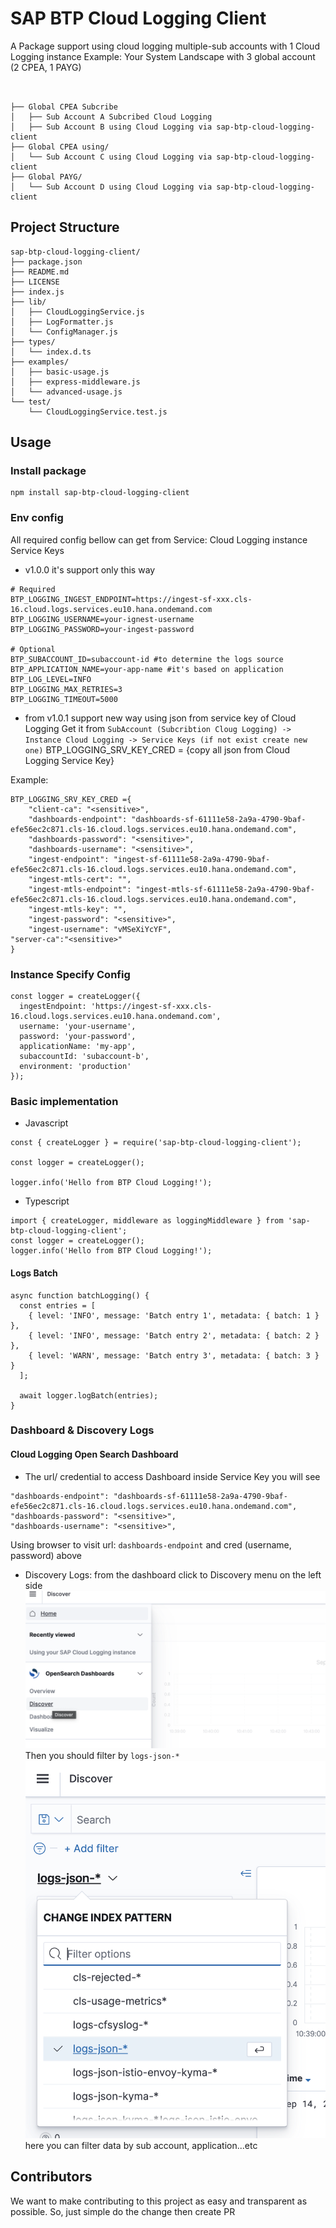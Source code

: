 # SAP BTP Cloud Logging Client
A Package support using cloud logging multiple-sub accounts with 1 Cloud Logging instance
Example: Your System Landscape with 3 global account (2 CPEA, 1 PAYG)
```


├── Global CPEA Subcribe
│   ├── Sub Account A Subcribed Cloud Logging
│   ├── Sub Account B using Cloud Logging via sap-btp-cloud-logging-client
├── Global CPEA using/
│   └── Sub Account C using Cloud Logging via sap-btp-cloud-logging-client
├── Global PAYG/
│   └── Sub Account D using Cloud Logging via sap-btp-cloud-logging-client
```

## Project Structure
```
sap-btp-cloud-logging-client/
├── package.json
├── README.md
├── LICENSE
├── index.js
├── lib/
│   ├── CloudLoggingService.js
│   ├── LogFormatter.js
│   └── ConfigManager.js
├── types/
│   └── index.d.ts
├── examples/
│   ├── basic-usage.js
│   ├── express-middleware.js
│   └── advanced-usage.js
└── test/
    └── CloudLoggingService.test.js
```

## Usage

### Install package
```
npm install sap-btp-cloud-logging-client
```
### Env config
All required config bellow can get from Service: Cloud Logging instance Service Keys
- v1.0.0 it's support only this way
```
# Required
BTP_LOGGING_INGEST_ENDPOINT=https://ingest-sf-xxx.cls-16.cloud.logs.services.eu10.hana.ondemand.com
BTP_LOGGING_USERNAME=your-ignest-username
BTP_LOGGING_PASSWORD=your-ingest-password

# Optional
BTP_SUBACCOUNT_ID=subaccount-id #to determine the logs source
BTP_APPLICATION_NAME=your-app-name #it's based on application
BTP_LOG_LEVEL=INFO
BTP_LOGGING_MAX_RETRIES=3
BTP_LOGGING_TIMEOUT=5000
```
- from v1.0.1 support new way using json from service key of  Cloud Logging
Get it from ```SubAccount (Subcribtion Cloug Logging) -> Instance Cloud Logging -> Service Keys (if not exist create new one)```
BTP_LOGGING_SRV_KEY_CRED = {copy all json from Cloud Logging Service Key}

Example:

```
BTP_LOGGING_SRV_KEY_CRED ={
    "client-ca": "<sensitive>",
    "dashboards-endpoint": "dashboards-sf-61111e58-2a9a-4790-9baf-efe56ec2c871.cls-16.cloud.logs.services.eu10.hana.ondemand.com",
    "dashboards-password": "<sensitive>",
    "dashboards-username": "<sensitive>",
    "ingest-endpoint": "ingest-sf-61111e58-2a9a-4790-9baf-efe56ec2c871.cls-16.cloud.logs.services.eu10.hana.ondemand.com",
    "ingest-mtls-cert": "",
    "ingest-mtls-endpoint": "ingest-mtls-sf-61111e58-2a9a-4790-9baf-efe56ec2c871.cls-16.cloud.logs.services.eu10.hana.ondemand.com",
    "ingest-mtls-key": "",
    "ingest-password": "<sensitive>",
    "ingest-username": "vMSeXiYcYF",
"server-ca":"<sensitive>"
}
```


### Instance Specify Config

```
const logger = createLogger({
  ingestEndpoint: 'https://ingest-sf-xxx.cls-16.cloud.logs.services.eu10.hana.ondemand.com',
  username: 'your-username',
  password: 'your-password',
  applicationName: 'my-app',
  subaccountId: 'subaccount-b',
  environment: 'production'
});
```

### Basic implementation
- Javascript
```
const { createLogger } = require('sap-btp-cloud-logging-client');

const logger = createLogger();

logger.info('Hello from BTP Cloud Logging!');
```
- Typescript
```
import { createLogger, middleware as loggingMiddleware } from 'sap-btp-cloud-logging-client';
const logger = createLogger();
logger.info('Hello from BTP Cloud Logging!');
```
#### Logs Batch 

```
async function batchLogging() {
  const entries = [
    { level: 'INFO', message: 'Batch entry 1', metadata: { batch: 1 } },
    { level: 'INFO', message: 'Batch entry 2', metadata: { batch: 2 } },
    { level: 'WARN', message: 'Batch entry 3', metadata: { batch: 3 } }
  ];

  await logger.logBatch(entries);
}
```
### Dashboard & Discovery Logs
#### Cloud Logging Open Search Dashboard
- The url/ credential to access Dashboard inside Service Key you will see

```
"dashboards-endpoint": "dashboards-sf-61111e58-2a9a-4790-9baf-efe56ec2c871.cls-16.cloud.logs.services.eu10.hana.ondemand.com",
"dashboards-password": "<sensitive>",
"dashboards-username": "<sensitive>",
```
Using browser to visit url: ```dashboards-endpoint``` and cred (username, password) above

- Discovery Logs: from the dashboard click to Discovery menu on the left side
![Discovery Logs](docs/static/discovery-log.png)
Then you should filter by ```logs-json-*```
![logs-json-*](docs/static/discovery-logs-json.png)
here you can filter data by sub account, application...etc

## Contributors
We want to make contributing to this project as easy and transparent as possible. So, just simple do the change then create PR